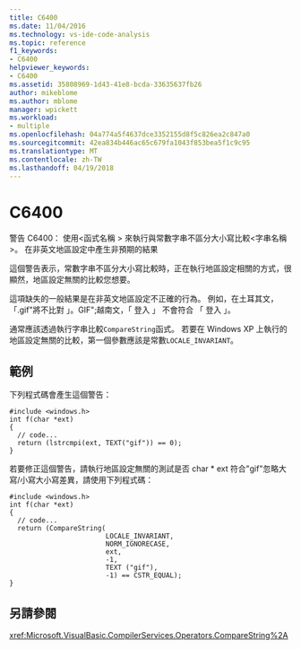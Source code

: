 ```yaml
---
title: C6400
ms.date: 11/04/2016
ms.technology: vs-ide-code-analysis
ms.topic: reference
f1_keywords:
- C6400
helpviewer_keywords:
- C6400
ms.assetid: 35808969-1d43-41e8-bcda-33635637fb26
author: mikeblome
ms.author: mblome
manager: wpickett
ms.workload:
- multiple
ms.openlocfilehash: 04a774a5f4637dce3352155d8f5c826ea2c847a0
ms.sourcegitcommit: 42ea834b446ac65c679fa1043f853bea5f1c9c95
ms.translationtype: MT
ms.contentlocale: zh-TW
ms.lasthandoff: 04/19/2018
---
```

# <a name="c6400"></a>C6400
警告 C6400： 使用\<函式名稱 > 來執行與常數字串不區分大小寫比較\<字串名稱 >。 在非英文地區設定中產生非預期的結果

 這個警告表示，常數字串不區分大小寫比較時，正在執行地區設定相關的方式，很顯然，地區設定無關的比較您想要。

 這項缺失的一般結果是在非英文地區設定不正確的行為。 例如，在土耳其文，「.gif"將不比對 」。GIF";越南文，「 登入 」 不會符合 「 登入 」。

 通常應該透過執行字串比較`CompareString`函式。 若要在 Windows XP 上執行的地區設定無關的比較，第一個參數應該是常數`LOCALE_INVARIANT`。

## <a name="example"></a>範例
 下列程式碼會產生這個警告：

```
#include <windows.h>
int f(char *ext)
{
  // code...
  return (lstrcmpi(ext, TEXT("gif")) == 0);
}
```

 若要修正這個警告，請執行地區設定無關的測試是否 char * ext 符合"gif"忽略大寫/小寫大小寫差異，請使用下列程式碼：

```
#include <windows.h>
int f(char *ext)
{
  // code...
  return (CompareString(
                        LOCALE_INVARIANT,
                        NORM_IGNORECASE,
                        ext,
                        -1,
                        TEXT ("gif"),
                        -1) == CSTR_EQUAL);
}
```

## <a name="see-also"></a>另請參閱
 <xref:Microsoft.VisualBasic.CompilerServices.Operators.CompareString%2A>